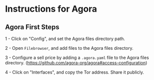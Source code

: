 # Instructions for Agora

## Agora First Steps
1 - Click on "Config", and set the Agora files directory path.

2 - Open `Filebrowser`, and add files to the Agora files directory.

3 - Configure a sell price by adding a `.agora.yaml` file to the Agora files directory. (https://github.com/agora-org/agora#access-configuration)

4 - Click on "Interfaces", and copy the Tor address. Share it publicly.
